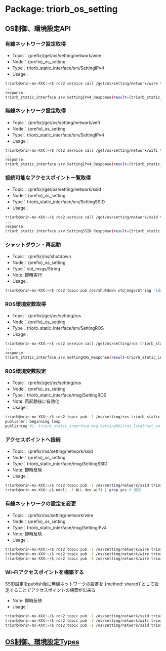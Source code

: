 # Package: triorb_os_setting
## OS制御、環境設定API
### 有線ネットワーク設定取得
- Topic：(prefix)/get/os/setting/network/wire
- Node：(prefix)_os_setting
- Type：triorb_static_interface/srv/SettingIPv4
- Usage：
```bash
triorb@orin-nx-XXX:~/$ ros2 service call /get/os/setting/network/wire triorb_static_interface/srv/SettingIPv4
...
response:
triorb_static_interface.srv.SettingIPv4_Response(result=[triorb_static_interface.msg.SettingIPv4(device='eth0', method='auto', adress=[], mask=0, gateway=[], mac=[72, 176, 45, 216, 224, 9])])
```

### 無線ネットワーク設定取得
- Topic：(prefix)/get/os/setting/network/wifi
- Node：(prefix)_os_setting
- Type：triorb_static_interface/srv/SettingIPv4
- Usage：
```bash
triorb@orin-nx-XXX:~/$ ros2 service call /get/os/setting/network/wifi triorb_static_interface/srv/SettingIPv4
...
response:
triorb_static_interface.srv.SettingIPv4_Response(result=[triorb_static_interface.msg.SettingIPv4(device='wlan0', method='auto', adress=[192, 168, 21, 25], mask=24, gateway=[192, 168, 21, 1], mac=[212, 216, 83, 169, 227, 214])])
```

### 接続可能なアクセスポイント一覧取得
- Topic：(prefix)/get/os/setting/network/ssid
- Node：(prefix)_os_setting
- Type：triorb_static_interface/srv/SettingSSID
- Usage：
```bash
triorb@orin-nx-XXX:~/$ ros2 service call /get/os/setting/network/ssid triorb_static_interface/srv/SettingSSID 
...
response:
triorb_static_interface.srv.SettingSSID_Response(result=[triorb_static_interface.msg.SettingSSID(ssid='TriOrb-wifi', passphrase='', security='WPA2/WPA3', signal=100), triorb_static_interface.msg.SettingSSID(ssid='KIC-wifi', passphrase='', security='WPA2/WPA3', signal=90), …])
```

### シャットダウン・再起動
- Topic：(prefix)/os/shutdown
- Node：(prefix)_os_setting
- Type：std_msgs/String
- Note: 即時実行
- Usage：
```bash
triorb@orin-nx-XXX:~/$ ros2 topic pub /os/shutdown std_msgs/String '{data: reboot}'
```

### ROS環境変数取得
- Topic：(prefix)/get/os/setting/ros
- Node：(prefix)_os_setting
- Type：triorb_static_interface/srv/SettingROS
- Usage：
```bash
triorb@orin-nx-XXX:~/$ ros2 service call /get/os/setting/ros triorb_static_interface/srv/SettingROS
...
response:
triorb_static_interface.srv.SettingROS_Response(result=triorb_static_interface.msg.SettingROS(ros_localhost_only=True, ros_domain_id=0, ros_prefix=''))
```

### ROS環境変数設定
- Topic：(prefix)/get/os/setting/ros
- Node：(prefix)_os_setting
- Type：triorb_static_interface/msg/SettingROS
- Note: 再起動後に有効化
- Usage：
```bash
triorb@orin-nx-XXX:~/$ ros2 topic pub -1 /os/setting/ros triorb_static_interface/msg/SettingROS '{ros_localhost_only: False, ros_domain_id: 33, ros_prefix: test}'
publisher: beginning loop
publishing #1: triorb_static_interface.msg.SettingROS(ros_localhost_only=False, ros_domain_id=33, ros_prefix='test')
```

### アクセスポイントへ接続
- Topic：(prefix)/os/setting/network/ssid
- Node：(prefix)_os_setting
- Type：triorb_static_interface/msg/SettingSSID
- Note: 即時反映
- Usage：
```bash
triorb@orin-nx-XXX:~/$ ros2 topic pub -1 /os/setting/network/ssid triorb_static_interface/msg/SettingSSID '{ssid: TriOrb-wifi, passphrase: password}'
triorb@orin-nx-XXX:~/$ nmcli -f ALL dev wifi | grep yes # 確認
```

### 有線ネットワークの設定を変更
- Topic：(prefix)/os/setting/network/wire
- Node：(prefix)_os_setting
- Type：triorb_static_interface/msg/SettingIPv4
- Note: 即時反映
- Usage：
```bash
triorb@orin-nx-XXX:~/$ ros2 topic pub -1 /os/setting/network/wire triorb_static_interface/msg/SettingIPv4 '{method: manual, adress: [192,168,21,155], mask: 24, gateway: [192,168,21,1]}' # 手動設定
triorb@orin-nx-XXX:~/$ ros2 topic pub -1 /os/setting/network/wire triorb_static_interface/msg/SettingIPv4 '{method: auto}' # 自動取得
triorb@orin-nx-XXX:~/$ ros2 topic pub -1 /os/setting/network/wire triorb_static_interface/msg/SettingIPv4 '{method: shared}' # DHCPサーバー化
```

### Wi-Fiアクセスポイントを構築する
SSID設定をpublish後に無線ネットワークの設定を'{method: shared}'として設定することでアクセスポイントの構築が出来る
- Note: 即時反映
- Usage：
```bash
triorb@orin-nx-XXX:~/$ ros2 topic pub -1 /os/setting/network/ssid triorb_static_interface/msg/SettingSSID '{ssid: TriOrb-AMR, passphrase: triorb_base}' # SSIDを設定する
triorb@orin-nx-XXX:~/$ ros2 topic pub -1 /os/setting/network/wifi triorb_static_interface/msg/SettingIPv4 '{method: shared}' # APを立てる
triorb@orin-nx-XXX:~/$ ros2 topic pub -1 /os/setting/network/ssid triorb_static_interface/msg/SettingSSID '{ssid: TriOrb-wifi, passphrase: password}' # 元に戻す（数分かかる）
```

## [OS制御、環境設定Types](../TriOrb-ROS2-Types/triorb_static_interface/README.md)